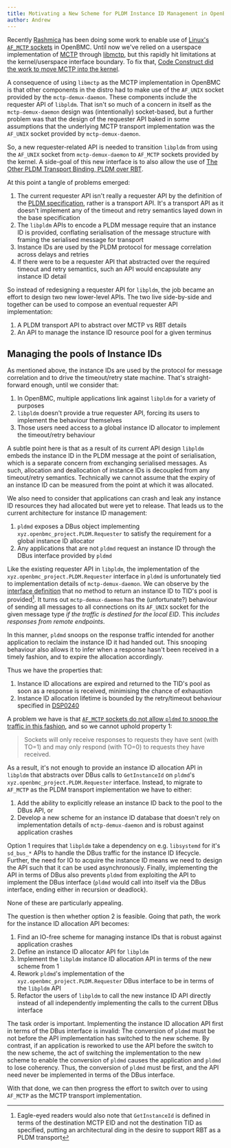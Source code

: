 ```yaml
---
title: Motivating a New Scheme for PLDM Instance ID Management in OpenBMC
author: Andrew
---
```


Recently [Rashmica][sthbrx-rashmica] has been doing some work to enable use of
[Linux's `AF_MCTP` sockets][linux-doc-af-mctp] in OpenBMC. Until now we've
relied on a userspace implementation of [MCTP][dmtf-dsp0236-mctp] through
[libmctp][libmctp], but this rapidly hit limitations at the kernel/userspace
interface boundary. To fix that, [Code Construct did the work to move MCTP into
the kernel][code-construct-mctp].

[sthbrx-rashmica]: https://sthbrx.github.io/author/rashmica-gupta.html
[linux-doc-af-mctp]: https://www.kernel.org/doc/html/latest/networking/mctp.html
[dmtf-dsp0236-mctp]: https://www.dmtf.org/sites/default/files/standards/documents/DSP0236_1.3.1.pdf
[libmctp]: https://github.com/openbmc/libmctp
[code-construct-mctp]: https://codeconstruct.com.au/docs/mctp-on-linux-introduction/

A consequence of using `libmctp` as the MCTP implementation in OpenBMC is that
other components in the distro had to make use of the `AF_UNIX` socket provided
by the `mctp-demux-daemon`. These components include the requester API of
`libpldm`. That isn't so much of a concern in itself as the `mctp-demux-daemon`
design was (intentionally) socket-based, but a further problem was that the
design of the requester API baked in some assumptions that the underlying MCTP
transport implementation was the `AF_UNIX` socket provided by
`mctp-demux-daemon`.

So, a new requester-related API is needed to transition `libpldm` from using the
`AF_UNIX` socket from `mctp-demux-daemon` to `AF_MCTP` sockets provided by the
kernel. A side-goal of this new interface is to also allow the use of [The Other
PLDM Transport Binding, PLDM over RBT][dmtf-dsp0222-ncsi].

[dmtf-dsp0222-ncsi]: https://www.dmtf.org/sites/default/files/standards/documents/DSP0222_1.1.1.pdf

At this point a tangle of problems emerged:

1. The current requester API isn't really a requester API by the definition of
   the [PLDM specification][dmtf-dsp0240-pldm], rather is a transport API. It's
   a transport API as it doesn't implement any of the timeout and retry
   semantics layed down in the base specification
2. The `libpldm` APIs to encode a PLDM message require that an instance ID is
   provided, conflating serialisation of the message structure with framing the
   serialised message for transport
3. Instance IDs are used by the PLDM protocol for message correlation across
   delays and retries
4. If there were to be a requester API that abstracted over the required timeout
   and retry semantics, such an API would encapsulate any instance ID detail

[dmtf-dsp0240-pldm]: https://www.dmtf.org/sites/default/files/standards/documents/DSP0240_1.1.0.pdf

So instead of redesigning a requester API for `libpldm`, the job became an
effort to design two new lower-level APIs. The two live side-by-side and
together can be used to compose an eventual requester API implementation:

1. A PLDM transport API to abstract over MCTP vs RBT details
2. An API to manage the instance ID resource pool for a given terminus

## Managing the pools of Instance IDs

As mentioned above, the instance IDs are used by the protocol for message
correlation and to drive the timeout/retry state machine. That's
straight-forward enough, until we consider that:

1. In OpenBMC, multiple applications link against `libpldm` for a variety of
   purposes
2. `libpldm` doesn't provide a true requester API, forcing its users to
   implement the behaviour themselves
3. Those users need access to a global instance ID allocator to implement the
   timeout/retry behaviour

A subtle point here is that as a result of its current API design `libpldm`
embeds the instance ID in the PLDM message at the point of serialisation, which
is a separate concern from exchanging serialised messages. As such, allocation
and deallocation of instance IDs is decoupled from any timeout/retry semantics.
Technically we cannot assume that the expiry of an instance ID can be measured
from the point at which it was allocated.

We also need to consider that applications can crash and leak any instance ID
resources they had allocated but were yet to release. That leads us to the
current architecture for instance ID management:

1. `pldmd` exposes a DBus object implementing
   `xyz.openbmc_project.PLDM.Requester` to satisfy the requirement for a global
   instance ID allocator
2. Any applications that are not `pldmd` request an instance ID through the DBus
   interface provided by `pldmd`

Like the existing requester API in `libpldm`, the implementation of the
`xyz.openbmc_project.PLDM.Requester` interface in `pldmd` is unfortunately tied
to implementation details of `mctp-demux-daemon`. We can observe by the
[interface definition][openbmc-pdi-pldm-requester] that no method to return an
instance ID to TID's pool is provided[^1]. It turns out `mctp-demux-daemon` has
the (unfortunate?) behaviour of sending all messages to all connections on its
`AF_UNIX` socket for the given message type *if the traffic is destined for the
local EID*. This *includes responses from remote endpoints*.

[openbmc-pdi-pldm-requester]: https://github.com/openbmc/phosphor-dbus-interfaces/blob/a1b26a4bdf606df141695561a92a4f060cdd0156/yaml/xyz/openbmc_project/PLDM/Requester.interface.yaml

In this manner, `pldmd` snoops on the response traffic intended for another
application to reclaim the instance ID it had handed out. This snooping
behaviour also allows it to infer when a response hasn't been received in a
timely fashion, and to expire the allocation accordingly.

Thus we have the properties that:

1. Instance ID allocations are expired and returned to the TID's pool as soon as
   a response is received, minimising the chance of exhaustion
2. Instance ID allocation lifetime is bounded by the retry/timeout
   behaviour specified in [DSP0240][dmtf-dsp0240-pldm]

A problem we have is that [`AF_MCTP` sockets do not allow `pldmd` to snoop the
traffic in this fashion][linux-doc-af-mctp-sendto], and so we cannot uphold
property 1:

[linux-doc-af-mctp-sendto]: https://www.kernel.org/doc/html/latest/networking/mctp.html#sendto-sendmsg-send-transmit-an-mctp-message

> Sockets will only receive responses to requests they have sent (with TO=1) and
> may only respond (with TO=0) to requests they have received.

As a result, it's not enough to provide an instance ID allocation API in
`libpldm` that abstracts over DBus calls to `GetInstanceId` on `pldmd`'s
`xyz.openbmc_project.PLDM.Requester` interface. Instead, to migrate to `AF_MCTP`
as the PLDM transport implementation we have to either:

1. Add the ability to explicitly release an instance ID back to the pool to the
   DBus API, or
2. Develop a new scheme for an instance ID database that doesn't rely on
   implementation details of `mctp-demux-daemon` and is robust against
   application crashes

Option 1 requires that `libpldm` take a dependency on e.g. `libsystemd` for it's
`sd_bus_*` APIs to handle the DBus traffic for the instance ID lifecycle.
Further, the need for IO to acquire the instance ID means we need to design the
API such that it can be used asynchronously. Finally, implementing the API in
terms of DBus also prevents `pldmd` from exploiting the API to implement the
DBus interface (`pldmd` would call into itself via the DBus interface, ending
either in recursion or deadlock).

None of these are particularly appealing.

The question is then whether option 2 is feasible. Going that path, the work for
the instance ID allocation API becomes:

1. Find an IO-free scheme for managing instance IDs that is robust against
   application crashes
2. Define an instance ID allocator API for `libpldm`
3. Implement the `libpldm` instance ID allocation API in terms of the new
   scheme from 1
4. Rework `pldmd`'s implementation of the `xyz.openbmc_project.PLDM.Requester`
   DBus interface to be in terms of the `libpldm` API
5. Refactor the users of `libpldm` to call the new instance ID API directly
   instead of all independently implementing the calls to the current DBus
   interface

The task order is important. Implementing the instance ID allocation API first
in terms of the DBus interface is invalid: The conversion of `pldmd` must be not
before the API implementation has switched to the new scheme. By contrast, if an
application is reworked to use the API before the switch to the new scheme, the
act of switching the implementation to the new scheme to enable the conversion
of `pldmd` causes the application and `pldmd` to lose coherency. Thus, the
conversion of `pldmd` must be first, and the API need never be implemented in
terms of the DBus interface.

With that done, we can then progress the effort to switch over to using
`AF_MCTP` as the MCTP transport implementation.

[^1]: Eagle-eyed readers would also note that `GetInstanceId` is defined in
    terms of the destination MCTP EID and not the destination TID as specified,
    putting an architectural ding in the desire to support RBT as a PLDM
    transport
